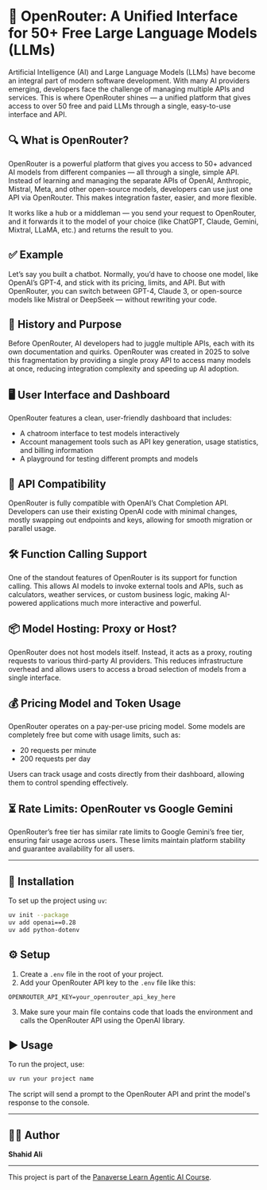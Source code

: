 
# 🚀 OpenRouter: A Unified Interface for 50+ Free Large Language Models (LLMs)

Artificial Intelligence (AI) and Large Language Models (LLMs) have become an integral part of modern software development. With many AI providers emerging, developers face the challenge of managing multiple APIs and services. This is where OpenRouter shines — a unified platform that gives access to over 50 free and paid LLMs through a single, easy-to-use interface and API.

## 🔍 What is OpenRouter?

OpenRouter is a powerful platform that gives you access to 50+ advanced AI models from different companies — all through a single, simple API. Instead of learning and managing the separate APIs of OpenAI, Anthropic, Mistral, Meta, and other open-source models, developers can use just one API via OpenRouter. This makes integration faster, easier, and more flexible.

It works like a hub or a middleman — you send your request to OpenRouter, and it forwards it to the model of your choice (like ChatGPT, Claude, Gemini, Mixtral, LLaMA, etc.) and returns the result to you.

## ✅ Example

Let’s say you built a chatbot. Normally, you’d have to choose one model, like OpenAI’s GPT-4, and stick with its pricing, limits, and API. But with OpenRouter, you can switch between GPT-4, Claude 3, or open-source models like Mistral or DeepSeek — without rewriting your code.

## 📜 History and Purpose

Before OpenRouter, AI developers had to juggle multiple APIs, each with its own documentation and quirks. OpenRouter was created in 2025 to solve this fragmentation by providing a single proxy API to access many models at once, reducing integration complexity and speeding up AI adoption.

## 🖥️ User Interface and Dashboard

OpenRouter features a clean, user-friendly dashboard that includes:

- A chatroom interface to test models interactively
- Account management tools such as API key generation, usage statistics, and billing information
- A playground for testing different prompts and models

## 🔗 API Compatibility

OpenRouter is fully compatible with OpenAI’s Chat Completion API. Developers can use their existing OpenAI code with minimal changes, mostly swapping out endpoints and keys, allowing for smooth migration or parallel usage.

## 🛠️ Function Calling Support

One of the standout features of OpenRouter is its support for function calling. This allows AI models to invoke external tools and APIs, such as calculators, weather services, or custom business logic, making AI-powered applications much more interactive and powerful.

## 📦 Model Hosting: Proxy or Host?

OpenRouter does not host models itself. Instead, it acts as a proxy, routing requests to various third-party AI providers. This reduces infrastructure overhead and allows users to access a broad selection of models from a single interface.

## 💰 Pricing Model and Token Usage

OpenRouter operates on a pay-per-use pricing model. Some models are completely free but come with usage limits, such as:

- 20 requests per minute
- 200 requests per day

Users can track usage and costs directly from their dashboard, allowing them to control spending effectively.

## ⏳ Rate Limits: OpenRouter vs Google Gemini

OpenRouter’s free tier has similar rate limits to Google Gemini’s free tier, ensuring fair usage across users. These limits maintain platform stability and guarantee availability for all users.

---

## 🚀 Installation

To set up the project using `uv`:

```bash
uv init --package
uv add openai==0.28
uv add python-dotenv
```

## ⚙️ Setup

1. Create a `.env` file in the root of your project.
2. Add your OpenRouter API key to the `.env` file like this:

```
OPENROUTER_API_KEY=your_openrouter_api_key_here
```

3. Make sure your main file contains code that loads the environment and calls the OpenRouter API using the OpenAI library.

## ▶️ Usage

To run the project, use:

```bash
uv run your project name
```

The script will send a prompt to the OpenRouter API and print the model's response to the console.

---

## 👨‍💻 Author

**Shahid Ali**

---

This project is part of the [Panaverse Learn Agentic AI Course](https://github.com/panaversity/learn-agentic-ai).
